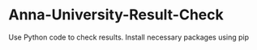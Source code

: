 # Anna-University-Result-Check
Use Python code to check results.
Install necessary packages using pip
